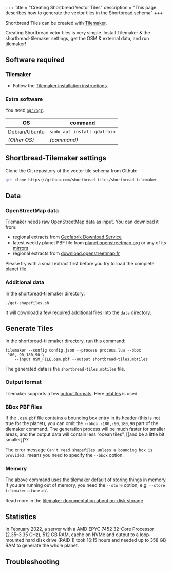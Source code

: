 +++
title = "Creating Shortbread Vector Tiles"
description = "This page describes how to generate the vector tiles in the Shortbread schema"
+++

Shortbread Tiles can be created with [Tilemaker](https://tilemaker.org/).


Creating Shortbread vetor tiles is very simple. Install Tilemaker & the shortbread-tilemaker settings, get the OSM & external data, and run tilemaker!

## Software required
### Tilemaker

* Follow the [Tilemaker installation instructions](https://github.com/systemed/tilemaker/blob/master/docs/INSTALL.md).

### Extra software

You need [`ogr2ogr`](https://gdal.org/programs/ogr2ogr.html).

| OS            | command                     |
|---------------|-----------------------------|
| Debian/Ubuntu | `sudo apt install gdal-bin` |
| _(Other OS)_  | _(command)_                 |

## Shortbread-Tilemaker settings

Clone the Git repository of the vector tile schema from Github:

```sh
git clone https://github.com/shortbread-tiles/shortbread-tilemaker
```

## Data

### OpenStreetMap data

Tilemaker needs raw OpenStreetMap data as input. You can download it from:

* regional extracts from [Geofabrik Download Service](https://download.geofabrik.de)
* latest weekly planet PBF file from [planet.openstreetmap.org](https://planet.openstreetmap.org/) or any of its [mirrors](https://wiki.openstreetmap.org/wiki/Planet.osm#Planet.osm_mirrors)
* regional extracts from [download.openstreetmap.fr](https://download.openstreetmap.fr/extracts/)

Please try with a small extract first before you try to load the complete planet file.

### Additional data

In the shortbread-tilemaker directory:

	./get-shapefiles.sh

It will download a few required additional files into the `data` directory.

## Generate Tiles

In the shortbread-tilemaker directory, run this command:

	tilemaker --config config.json --process process.lua --bbox -180,-90,180,90 \
		--input OSM_FILE.osm.pbf --output shortbread-tiles.mbtiles


The generated data is the `shortbread-tiles.mbtiles` file.

### Output format

Tilemaker supports a few [output formats](https://github.com/systemed/tilemaker/blob/master/docs/RUNNING.md#standard-usage). Here [mbtiles](https://wiki.openstreetmap.org/wiki/MBTiles) is used.


### BBox PBF files

If the `.osm.pbf` file contains a bounding box entry in its header (this is not
true for the planet), you can omit the `--bbox -180,-90,180,90` part of the
tilemaker command. The generation process will be much faster for smaller
areas, and the output data will contain less “ocean tiles”, [[and be a little
bit smaller]]??

The error message `Can't read shapefiles unless a bounding box is provided.`
means you need to specify the `--bbox` option.

### Memory

The above command uses the tilemaker default of storing things in memory. If you are running out of memory, you need the `--store` option, e.g. ` --store tilemaker.store.d/ `.

Read more in the [tilemaker documentation about on-disk storage](https://github.com/systemed/tilemaker/blob/master/docs/RUNNING.md#using-on-disk-storage)

## Statistics

In February 2022, a server with a AMD EPYC 7452 32-Core Processor (2.35–3.35 GHz), 512 GB RAM,
cache on NVMe and output to a loop-mounted hard disk drive (RAID 1) took 16:15 hours and needed up
to 358 GB RAM to generate the whole planet.

## Troubleshooting
